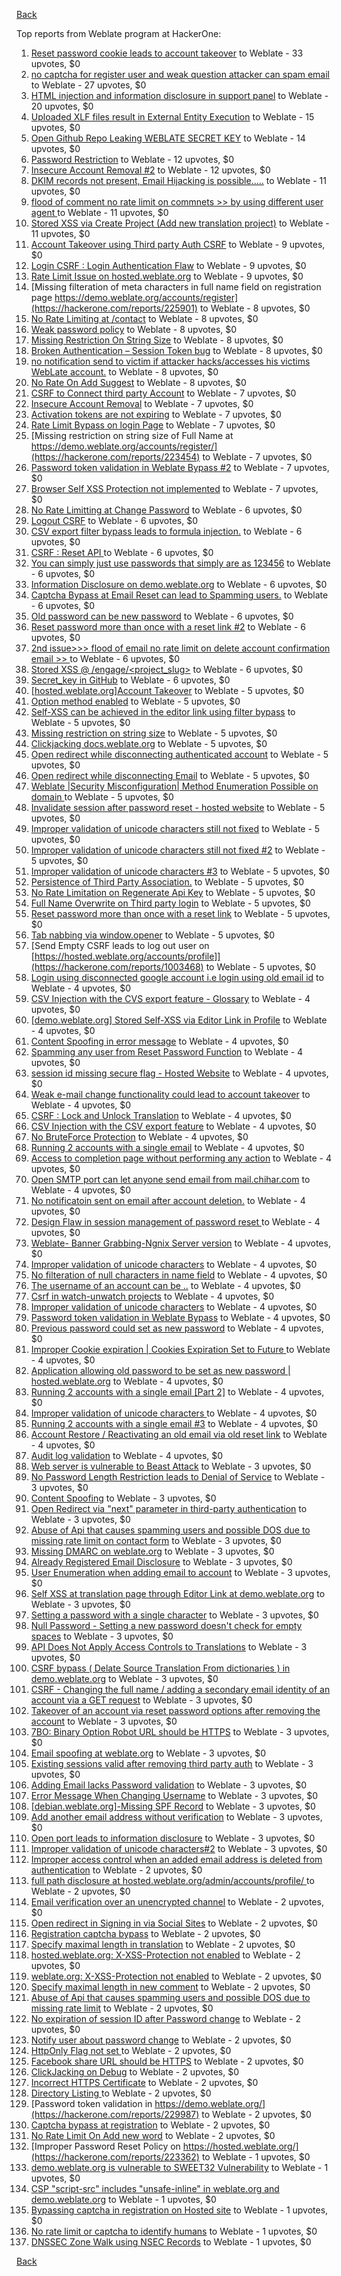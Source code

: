 [Back](../README.md)

Top reports from Weblate program at HackerOne:

1. [Reset password cookie leads to account takeover](https://hackerone.com/reports/1004536) to Weblate - 33 upvotes, $0
2. [no captcha for register user and weak question attacker can spam email](https://hackerone.com/reports/236398) to Weblate - 27 upvotes, $0
3. [HTML injection and information disclosure in support panel](https://hackerone.com/reports/634312) to Weblate - 20 upvotes, $0
4. [Uploaded XLF files result in External Entity Execution](https://hackerone.com/reports/232614) to Weblate - 15 upvotes, $0
5. [Open Github Repo Leaking WEBLATE SECRET KEY](https://hackerone.com/reports/942146) to Weblate - 14 upvotes, $0
6. [Password Restriction](https://hackerone.com/reports/229920) to Weblate - 12 upvotes, $0
7. [Insecure Account Removal #2](https://hackerone.com/reports/229532) to Weblate - 12 upvotes, $0
8. [DKIM records not present, Email Hijacking is possible.....](https://hackerone.com/reports/253926) to Weblate - 11 upvotes, $0
9. [flood of comment no rate  limit on commnets \>\>  by using different user agent ](https://hackerone.com/reports/404035) to Weblate - 11 upvotes, $0
10. [Stored XSS via Create Project (Add new translation project)](https://hackerone.com/reports/610219) to Weblate - 11 upvotes, $0
11. [Account Takeover using Third party Auth CSRF](https://hackerone.com/reports/225653) to Weblate - 9 upvotes, $0
12. [Login CSRF : Login Authentication Flaw](https://hackerone.com/reports/229528) to Weblate - 9 upvotes, $0
13. [Rate Limit Issue on hosted.weblate.org](https://hackerone.com/reports/229825) to Weblate - 9 upvotes, $0
14. [Missing filteration of meta characters in full name field on registration page https://demo.weblate.org/accounts/register](https://hackerone.com/reports/225901) to Weblate - 8 upvotes, $0
15. [No Rate Limiting at /contact](https://hackerone.com/reports/229511) to Weblate - 8 upvotes, $0
16. [Weak password policy](https://hackerone.com/reports/224572) to Weblate - 8 upvotes, $0
17. [Missing Restriction On String Size](https://hackerone.com/reports/257376) to Weblate - 8 upvotes, $0
18. [Broken Authentication – Session Token bug](https://hackerone.com/reports/400826) to Weblate - 8 upvotes, $0
19. [no notification send to victim if attacker hacks/accesses his victims WebLate account.](https://hackerone.com/reports/282772) to Weblate - 8 upvotes, $0
20. [No Rate On Add Suggest](https://hackerone.com/reports/481654) to Weblate - 8 upvotes, $0
21. [CSRF to Connect third party Account](https://hackerone.com/reports/225100) to Weblate - 7 upvotes, $0
22. [Insecure Account Removal](https://hackerone.com/reports/223355) to Weblate - 7 upvotes, $0
23. [Activation tokens are not expiring](https://hackerone.com/reports/223339) to Weblate - 7 upvotes, $0
24. [Rate Limit Bypass on login Page](https://hackerone.com/reports/224460) to Weblate - 7 upvotes, $0
25. [Missing restriction on string size of Full Name at https://demo.weblate.org/accounts/register/](https://hackerone.com/reports/223454) to Weblate - 7 upvotes, $0
26. [Password token validation in Weblate Bypass #2](https://hackerone.com/reports/244287) to Weblate - 7 upvotes, $0
27. [Browser Self XSS Protection not implemented](https://hackerone.com/reports/400781) to Weblate - 7 upvotes, $0
28. [No Rate Limitting at Change Password](https://hackerone.com/reports/223694) to Weblate - 6 upvotes, $0
29. [Logout CSRF](https://hackerone.com/reports/223329) to Weblate - 6 upvotes, $0
30. [CSV export filter bypass leads to formula injection.](https://hackerone.com/reports/223999) to Weblate - 6 upvotes, $0
31. [CSRF : Reset API ](https://hackerone.com/reports/223333) to Weblate - 6 upvotes, $0
32. [You can simply just use passwords that simply are as 123456](https://hackerone.com/reports/223374) to Weblate - 6 upvotes, $0
33. [Information Disclosure on demo.weblate.org](https://hackerone.com/reports/229620) to Weblate - 6 upvotes, $0
34. [Captcha Bypass at Email Reset can lead to Spamming users.](https://hackerone.com/reports/229541) to Weblate - 6 upvotes, $0
35. [Old password can be new password](https://hackerone.com/reports/229577) to Weblate - 6 upvotes, $0
36. [Reset password more than once with a reset link #2](https://hackerone.com/reports/245450) to Weblate - 6 upvotes, $0
37. [2nd issue\>\>\> flood of email  no rate limit on delete account confirmation email \>\> ](https://hackerone.com/reports/404713) to Weblate - 6 upvotes, $0
38. [Stored XSS @ /engage/\<project_slug\>](https://hackerone.com/reports/472391) to Weblate - 6 upvotes, $0
39. [Secret_key in GitHub](https://hackerone.com/reports/926093) to Weblate - 6 upvotes, $0
40. [[hosted.weblate.org]Account Takeover](https://hackerone.com/reports/223637) to Weblate - 5 upvotes, $0
41. [Option method enabled](https://hackerone.com/reports/230194) to Weblate - 5 upvotes, $0
42. [Self-XSS can be achieved in the editor link using filter bypass](https://hackerone.com/reports/229735) to Weblate - 5 upvotes, $0
43. [Missing restriction on string size](https://hackerone.com/reports/229796) to Weblate - 5 upvotes, $0
44. [Clickjacking docs.weblate.org](https://hackerone.com/reports/223391) to Weblate - 5 upvotes, $0
45. [Open redirect while disconnecting authenticated account](https://hackerone.com/reports/224317) to Weblate - 5 upvotes, $0
46. [Open redirect while disconnecting Email](https://hackerone.com/reports/238117) to Weblate - 5 upvotes, $0
47. [Weblate |Security Misconfiguration| Method Enumeration Possible on domain ](https://hackerone.com/reports/230648) to Weblate - 5 upvotes, $0
48. [Invalidate session after password reset - hosted website](https://hackerone.com/reports/224362) to Weblate - 5 upvotes, $0
49. [Improper validation of unicode characters still not fixed](https://hackerone.com/reports/241596) to Weblate - 5 upvotes, $0
50. [Improper validation of unicode characters still not fixed #2](https://hackerone.com/reports/243611) to Weblate - 5 upvotes, $0
51. [Improper validation of unicode characters #3](https://hackerone.com/reports/243635) to Weblate - 5 upvotes, $0
52. [Persistence of Third Party Association.](https://hackerone.com/reports/241623) to Weblate - 5 upvotes, $0
53. [No Rate Limitation on Regenerate Api Key](https://hackerone.com/reports/243619) to Weblate - 5 upvotes, $0
54. [Full Name Overwrite on Third party login](https://hackerone.com/reports/241598) to Weblate - 5 upvotes, $0
55. [Reset password more than once with a reset link](https://hackerone.com/reports/243594) to Weblate - 5 upvotes, $0
56. [Tab nabbing via window.opener](https://hackerone.com/reports/403891) to Weblate - 5 upvotes, $0
57. [Send Empty CSRF leads to log out user on [https://hosted.weblate.org/accounts/profile]](https://hackerone.com/reports/1003468) to Weblate - 5 upvotes, $0
58. [Login using disconnected google account i.e login using old email id](https://hackerone.com/reports/223427) to Weblate - 4 upvotes, $0
59. [CSV Injection with the CVS export feature - Glossary](https://hackerone.com/reports/224291) to Weblate - 4 upvotes, $0
60. [[demo.weblate.org] Stored Self-XSS via Editor Link in Profile](https://hackerone.com/reports/223331) to Weblate - 4 upvotes, $0
61. [Content Spoofing in error message](https://hackerone.com/reports/223456) to Weblate - 4 upvotes, $0
62. [Spamming any user from Reset Password Function](https://hackerone.com/reports/223525) to Weblate - 4 upvotes, $0
63. [session id missing secure flag - Hosted Website](https://hackerone.com/reports/224379) to Weblate - 4 upvotes, $0
64. [Weak e-mail change functionality could lead to account takeover](https://hackerone.com/reports/223461) to Weblate - 4 upvotes, $0
65. [CSRF : Lock and Unlock Translation](https://hackerone.com/reports/223345) to Weblate - 4 upvotes, $0
66. [CSV Injection with the CSV export feature](https://hackerone.com/reports/223344) to Weblate - 4 upvotes, $0
67. [No BruteForce Protection](https://hackerone.com/reports/223337) to Weblate - 4 upvotes, $0
68. [Running 2 accounts with a single email](https://hackerone.com/reports/224072) to Weblate - 4 upvotes, $0
69. [Access to completion page without performing any action](https://hackerone.com/reports/223846) to Weblate - 4 upvotes, $0
70. [Open SMTP port can let anyone send email from mail.chihar.com](https://hackerone.com/reports/223435) to Weblate - 4 upvotes, $0
71. [No notificatoin sent on email after account deletion.](https://hackerone.com/reports/229909) to Weblate - 4 upvotes, $0
72. [Design Flaw in session management of password reset ](https://hackerone.com/reports/229417) to Weblate - 4 upvotes, $0
73. [Weblate- Banner Grabbing-Ngnix Server version](https://hackerone.com/reports/230633) to Weblate - 4 upvotes, $0
74. [Improper validation of unicode characters](https://hackerone.com/reports/229483) to Weblate - 4 upvotes, $0
75. [No filteration of null characters in name field](https://hackerone.com/reports/242945) to Weblate - 4 upvotes, $0
76. [The username of an account can be ..](https://hackerone.com/reports/243609) to Weblate - 4 upvotes, $0
77. [Csrf in watch-unwatch projects](https://hackerone.com/reports/229405) to Weblate - 4 upvotes, $0
78. [Improper validation of unicode characters](https://hackerone.com/reports/242171) to Weblate - 4 upvotes, $0
79. [Password token validation in Weblate Bypass](https://hackerone.com/reports/243842) to Weblate - 4 upvotes, $0
80. [Previous password could set as new password](https://hackerone.com/reports/243616) to Weblate - 4 upvotes, $0
81. [Improper Cookie expiration | Cookies Expiration Set to Future ](https://hackerone.com/reports/232306) to Weblate - 4 upvotes, $0
82. [ Application allowing old password to be set as new password | hosted.weblate.org](https://hackerone.com/reports/264934) to Weblate - 4 upvotes, $0
83. [Running 2 accounts with a single email [Part 2]](https://hackerone.com/reports/241608) to Weblate - 4 upvotes, $0
84. [Improper validation of unicode characters ](https://hackerone.com/reports/278718) to Weblate - 4 upvotes, $0
85. [Running 2 accounts with a single email #3](https://hackerone.com/reports/245304) to Weblate - 4 upvotes, $0
86. [ Account Restore / Reactivating an old email via old reset link](https://hackerone.com/reports/275303) to Weblate - 4 upvotes, $0
87. [Audit log validation](https://hackerone.com/reports/296632) to Weblate - 4 upvotes, $0
88. [Web server is vulnerable to Beast Attack](https://hackerone.com/reports/223350) to Weblate - 3 upvotes, $0
89. [No Password Length Restriction leads to Denial of Service](https://hackerone.com/reports/223854) to Weblate - 3 upvotes, $0
90. [Content Spoofing](https://hackerone.com/reports/223630) to Weblate - 3 upvotes, $0
91. [Open Redirect via "next" parameter in third-party authentication](https://hackerone.com/reports/223326) to Weblate - 3 upvotes, $0
92. [Abuse of Api that causes spamming users and possible DOS due to missing rate limit on contact form](https://hackerone.com/reports/223542) to Weblate - 3 upvotes, $0
93. [Missing DMARC on weblate.org](https://hackerone.com/reports/223545) to Weblate - 3 upvotes, $0
94. [Already Registered Email Disclosure](https://hackerone.com/reports/223343) to Weblate - 3 upvotes, $0
95. [User Enumeration when adding email to account](https://hackerone.com/reports/223531) to Weblate - 3 upvotes, $0
96. [Self XSS at translation page through Editor Link at demo.weblate.org](https://hackerone.com/reports/223692) to Weblate - 3 upvotes, $0
97. [Setting a password with a single character](https://hackerone.com/reports/223851) to Weblate - 3 upvotes, $0
98. [Null Password - Setting a new password doesn't check for empty spaces](https://hackerone.com/reports/223618) to Weblate - 3 upvotes, $0
99. [API Does Not Apply Access Controls to Translations](https://hackerone.com/reports/232994) to Weblate - 3 upvotes, $0
100. [CSRF bypass ( Delate Source Translation From dictionaries ) in demo.weblate.org](https://hackerone.com/reports/230863) to Weblate - 3 upvotes, $0
101. [CSRF - Changing the full name / adding a secondary email identity of an account via a GET request](https://hackerone.com/reports/223367) to Weblate - 3 upvotes, $0
102. [Takeover of an account via reset password options after removing the account](https://hackerone.com/reports/230076) to Weblate - 3 upvotes, $0
103. [7BO: Binary Option Robot URL should be HTTPS](https://hackerone.com/reports/225722) to Weblate - 3 upvotes, $0
104. [Email spoofing at weblate.org](https://hackerone.com/reports/224186) to Weblate - 3 upvotes, $0
105. [Existing sessions valid after removing third party auth](https://hackerone.com/reports/223475) to Weblate - 3 upvotes, $0
106. [Adding Email lacks Password validation](https://hackerone.com/reports/229869) to Weblate - 3 upvotes, $0
107. [Error Message When Changing Username](https://hackerone.com/reports/243664) to Weblate - 3 upvotes, $0
108. [[debian.weblate.org]-Missing SPF Record](https://hackerone.com/reports/245518) to Weblate - 3 upvotes, $0
109. [Add another email address without verification](https://hackerone.com/reports/265987) to Weblate - 3 upvotes, $0
110. [Open port leads to information disclosure](https://hackerone.com/reports/223421) to Weblate - 3 upvotes, $0
111. [Improper validation of unicode characters#2](https://hackerone.com/reports/279945) to Weblate - 3 upvotes, $0
112. [Improper access control when an added email address is deleted from authentication](https://hackerone.com/reports/223434) to Weblate - 2 upvotes, $0
113. [full path disclosure at hosted.weblate.org/admin/accounts/profile/ ](https://hackerone.com/reports/225495) to Weblate - 2 upvotes, $0
114. [Email verification over an unencrypted channel](https://hackerone.com/reports/224287) to Weblate - 2 upvotes, $0
115. [Open redirect in Signing in via Social Sites](https://hackerone.com/reports/223718) to Weblate - 2 upvotes, $0
116. [Registration captcha bypass](https://hackerone.com/reports/223324) to Weblate - 2 upvotes, $0
117. [Specify maximal length in translation](https://hackerone.com/reports/224015) to Weblate - 2 upvotes, $0
118. [hosted.weblate.org: X-XSS-Protection not enabled](https://hackerone.com/reports/223396) to Weblate - 2 upvotes, $0
119. [weblate.org: X-XSS-Protection not enabled](https://hackerone.com/reports/223723) to Weblate - 2 upvotes, $0
120. [Specify maximal length in new comment](https://hackerone.com/reports/223931) to Weblate - 2 upvotes, $0
121. [Abuse of Api that causes spamming users and possible DOS due to missing rate limit](https://hackerone.com/reports/223557) to Weblate - 2 upvotes, $0
122. [No expiration of session ID after Password change](https://hackerone.com/reports/223327) to Weblate - 2 upvotes, $0
123. [Notify user about password change](https://hackerone.com/reports/223609) to Weblate - 2 upvotes, $0
124. [HttpOnly Flag not set ](https://hackerone.com/reports/224006) to Weblate - 2 upvotes, $0
125. [Facebook share URL should be HTTPS](https://hackerone.com/reports/225769) to Weblate - 2 upvotes, $0
126. [ClickJacking on Debug](https://hackerone.com/reports/225555) to Weblate - 2 upvotes, $0
127. [Incorrect HTTPS Certificate](https://hackerone.com/reports/225540) to Weblate - 2 upvotes, $0
128. [Directory Listing ](https://hackerone.com/reports/223384) to Weblate - 2 upvotes, $0
129. [Password token validation in https://demo.weblate.org/](https://hackerone.com/reports/229987) to Weblate - 2 upvotes, $0
130. [Captcha bypass at registration](https://hackerone.com/reports/229584) to Weblate - 2 upvotes, $0
131. [No Rate Limit  On Add new word](https://hackerone.com/reports/479021) to Weblate - 2 upvotes, $0
132. [Improper Password Reset Policy on https://hosted.weblate.org/](https://hackerone.com/reports/223362) to Weblate - 1 upvotes, $0
133. [demo.weblate.org is vulnerable to SWEET32 Vulnerability](https://hackerone.com/reports/223653) to Weblate - 1 upvotes, $0
134. [CSP "script-src" includes "unsafe-inline" in weblate.org and demo.weblate.org](https://hackerone.com/reports/231062) to Weblate - 1 upvotes, $0
135. [Bypassing captcha in registration on Hosted site](https://hackerone.com/reports/224342) to Weblate - 1 upvotes, $0
136. [No rate limit or captcha to identify humans](https://hackerone.com/reports/257384) to Weblate - 1 upvotes, $0
137. [DNSSEC Zone Walk using NSEC Records](https://hackerone.com/reports/228471) to Weblate - 1 upvotes, $0


[Back](../README.md)